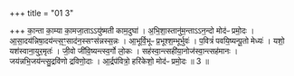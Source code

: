 +++
title = "01 3"

+++
का॒न्ता का॒म्या का॒मजा॒ताऽऽयु॑ष्मती काम॒दुघा॑ । अ॒भि॒शा॒स्तानु॑म॒न्ताऽऽन॒न्दो मोद॑ᳶ प्रमो॒दः । आ॒सा॒दय॑न्निषा॒दय॑न्त्स॒ꣳ॒साद॑न॒स्सꣳस॑न्नस्स॒न्नः । आ॒भूर्वि॒भूᳶ प्र॒भूश्श॒म्भूर्भुवः॑ । प॒वित्रं॑ पवयि॒ष्यन्पू॒तो मेध्यः॑ ।  यशो॒ यश॑स्वाना॒युर॒मृतः॑ । जी॒वो जी॑वि॒ष्यन्त्स्व॒र्गो लो॒कः । सह॑स्वा॒न्त्सही॑या॒नोज॑स्वा॒न्त्सह॑मानः ।  जय॑न्नभि॒जय॑न्त्सु॒द्रवि॑णो द्रविणो॒दाः । आ॒र्द्रप॑वित्रो॒ हरि॑केशो॒ मोद॑ᳶ प्रमो॒दः ॥ 3 ॥


